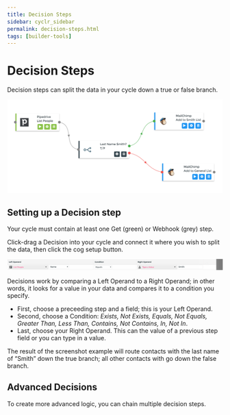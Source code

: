 ```yaml
---
title: Decision Steps
sidebar: cyclr_sidebar
permalink: decision-steps.html
tags: [builder-tools]
---
```


# Decision Steps #

Decision steps can split the data in your cycle down a true or false branch.

![](./images/decision-example.png)

Setting up a Decision step
--------------------------

Your cycle must contain at least one Get (green) or Webhook (grey) step.

Click-drag a Decision into your cycle and connect it where you wish to split the data, then click the cog setup button.

![](./images/decision.png)

Decisions work by comparing a Left Operand to a Right Operand; in other words, it looks for a value in your data and compares it to a condition you specify.

*   First, choose a preceeding step and a field; this is your Left Operand.
*   Second, choose a Condition: _Exists, Not Exists, Equals, Not Equals, Greater Than, Less Than, Contains, Not Contains, In, Not In_.
*   Last, choose your Right Operand. This can the value of a previous step field or you can type in a value.

The result of the screenshot example will route contacts with the last name of “Smith” down the true branch; all other contacts with go down the false branch.

Advanced Decisions
------------------

To create more advanced logic, you can chain multiple decision steps.